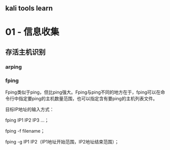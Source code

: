 ##  kali tools learn
# 01 -  信息收集
## 存活主机识别
### arping
### fping

Fping类似于ping，但比ping强大。Fping与ping不同的地方在于，fping可以在命令行中指定要ping的主机数量范围，也可以指定含有要ping的主机列表文件。

目标IP地址的输入方式：

fping IP1 IP2 IP3 ...；

fping -f filename；

fping -g IP1 IP2（IP1地址开始范围，IP2地址结束范围）；
